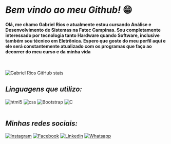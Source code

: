 # ***Bem vindo ao meu Github!*** 😁

#### Olá, me chamo Gabriel Rios e atualmente estou cursando Análise e Desenvolvimento de Sistemas na Fatec Campinas. Sou completamente interessado por tecnologia tanto Hardware quando Software, inclusive também sou técnico em Eletrônica. Espero que goste do meu perfil aqui e ele será constantemente atualizado com os programas que faço ao decorrer do meu curso e da minha vida 

<br>

![Gabriel Rios GitHub stats](https://github-readme-stats.vercel.app/api?username=Rios763&show_icons=true&theme=tokyonight&count_private=true)

## ***Linguagens que utilizo:***
<div style="display: inline_block">
  <img align="center" alt="html5" src="https://img.shields.io/badge/HTML5-E34F26?style=for-the-badge&logo=html5&logoColor=white" />
  <img align="center" alt="css" src="https://img.shields.io/badge/CSS3-1572B6?style=for-the-badge&logo=css3&logoColor=white" />
  <img align="center" alt="Bootstrap" src="https://img.shields.io/badge/Bootstrap-563D7C?style=for-the-badge&logo=bootstrap&logoColor=white" />
  <img align="center" alt="C" src="https://img.shields.io/badge/C-00599C?style=for-the-badge&logo=c&logoColor=white"/>
  
</div><br/>

## ***Minhas redes sociais:***

[![Instagram](https://img.shields.io/badge/Instagram-E4405F?style=for-the-badge&logo=instagram&logoColor=white)](https://https://www.instagram.com/gabriel_rios763/)
[![Facebook](https://img.shields.io/badge/Facebook-1877F2?style=for-the-badge&logo=facebook&logoColor=white)](https://web.facebook.com/profile.php?id=100011346062866)
[![Linkedin](https://img.shields.io/badge/LinkedIn-0077B5?style=for-the-badge&logo=linkedin&logoColor=white)](https://www.linkedin.com/in/gabriel-rios-315826211/)
[![Whatsapp](https://img.shields.io/badge/WhatsApp-25D366?style=for-the-badge&logo=whatsapp&logoColor=white)](https://wa.me/5519988037476)

